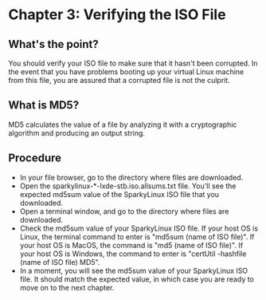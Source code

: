 # Chapter 3: Verifying the ISO File

## What's the point?
You should verify your ISO file to make sure that it hasn't been corrupted.  In the event that you have problems booting up your virtual Linux machine from this file, you are assured that a corrupted file is not the culprit.

## What is MD5?
MD5 calculates the value of a file by analyzing it with a cryptographic algorithm and producing an output string.

## Procedure
* In your file browser, go to the directory where files are downloaded.
* Open the sparkylinux-*-lxde-stb.iso.allsums.txt file.  You'll see the expected md5sum value of the SparkyLinux ISO file that you downloaded.
* Open a terminal window, and go to the directory where files are downloaded.
* Check the md5sum value of your SparkyLinux ISO file.  If your host OS is Linux, the terminal command to enter is "md5sum (name of ISO file)".  If your host OS is MacOS, the command is "md5 (name of ISO file)".  If your host OS is Windows, the command to enter is "certUtil -hashfile (name of ISO file) MD5".
* In a moment, you will see the md5sum value of your SparkyLinux ISO file.  It should match the expected value, in which case you are ready to move on to the next chapter.
